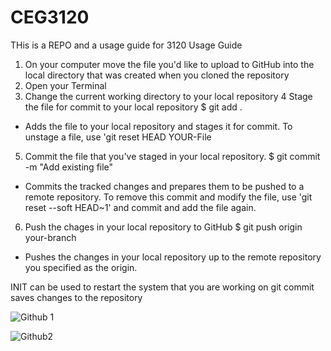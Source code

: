 # CEG3120
THis is a REPO and a usage guide for 3120
Usage Guide
1. On your computer move the file you'd like to upload to GitHub into the local directory that was created when you cloned the repository
2. Open your Terminal
3. Change the current working directory to your local repository
4 Stage the file for commit to your local repository
$ git add .
* Adds the file to your local repository and stages it for commit. To unstage a file, use 'git reset HEAD YOUR-File
5. Commit the file that you've staged in your local repository.
$ git commit -m "Add existing file"
* Commits the tracked changes and prepares them to be pushed to a remote repository. To remove this commit and modify the file, use 'git reset --soft HEAD~1' and commit and add the file again.
6. Push the chages in your local repository to GitHub
$ git push origin your-branch
* Pushes the changes in your local repository up to the remote repository you specified as the origin.




INIT can be used to restart the system that you are working on
git commit saves changes to the repository




![Github 1](https://user-images.githubusercontent.com/59849834/132795426-a6020332-78f9-4150-8d29-8a00c4b902ad.png)












![Github2](https://user-images.githubusercontent.com/59849834/132795502-db773b07-dfef-4ea6-b165-b44b6b5ed233.png)



